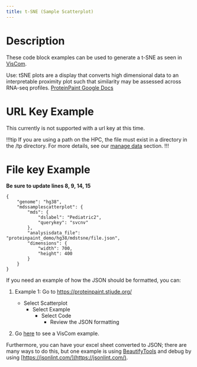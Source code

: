 ```yaml
---
title: t-SNE (Sample Scatterplot)
---
```

# Description 
These code block examples can be used to generate a t-SNE as seen in [VisCom](https://viz.stjude.cloud/st-jude-childrens-research-hospital/visualization/t-sne-plot-of-903-pediatric-blood-cancer-rna-seq-profiles-including-71-pdx-samples~56). 

Use: tSNE plots are a display that converts high dimensional data to an interpretable proximity plot such that similarity may be assessed across RNA-seq profiles.
[ProteinPaint Google Docs](https://docs.google.com/document/d/1XHi_WqVdarUNbc_ESMEBp2l-zwhnGcIfiBWA5n2omZQ/)


# URL Key Example
This currently is not supported with a url key at this time. 

!!!tip
If you are using a path on the HPC, the file must exist in a directory in the /tp directory.
For more details, see our [manage data](https://university.stjude.cloud/docs/visualization-community/data-manage/) section.
!!!


# File key Example

**Be sure to update lines 8, 9, 14, 15**
```JS
{
	"genome": "hg38",
	"mdssamplescatterplot": {
        "mds": {
            "dslabel": "Pediatric2",
            "querykey": "svcnv"
        },
        "analysisdata_file": "proteinpaint_demo/hg38/mdstsne/file.json",
        "dimensions": {
            "width": 700,
            "height": 400
        }
    }
}
```


If you need an example of how the JSON should be formatted, you can:
1. Example 1: Go to https://proteinpaint.stjude.org/
   * Select Scatterplot
      * Select Example
         * Select Code 
            * Review the JSON formatting

2. Go [here](https://viz.stjude.cloud/st-jude-childrens-research-hospital/visualization/t-sne-plot-of-903-pediatric-blood-cancer-rna-seq-profiles-including-71-pdx-samples~56) to see a VisCom example. 

Furthermore, you can have your excel sheet converted to JSON; there are many ways to do this, but one example is using [BeautifyTools](https://beautifytools.com/excel-to-json-converter.php) and debug by using [https://jsonlint.com/](https://jsonlint.com/).